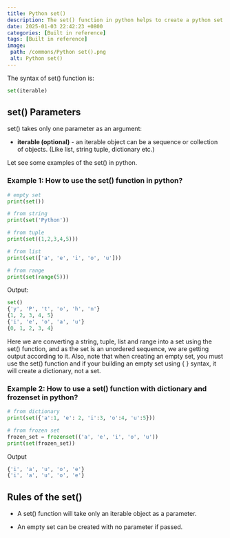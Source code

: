```yaml
---
title: Python set()
description: The set() function in python helps to create a python set object.
date: 2025-01-03 22:42:23 +0800
categories: [Built in reference]
tags: [Built in reference]
image:
 path: /commons/Python set().png
 alt: Python set()
---
```


The syntax of set() function is:

```python
set(iterable)

```

<script type="text/javascript">
	atOptions = {
		'key' : 'f934c5057f4cfe34762901514605d248',
		'format' : 'iframe',
		'height' : 180,
		'width' : 800,
		'params' : {}
	};
</script>
<script type="text/javascript" src="//www.highperformanceformat.com/f934c5057f4cfe34762901514605d248/invoke.js"></script>
## set() Parameters

set() takes only one parameter as an argument:

* **iterable (optional)** \- an iterable object can be a sequence or collection of objects. (Like list, string tuple, dictionary etc.)

Let see some examples of the set() in python.

### Example 1:  How to use the set() function in python?

```python
# empty set
print(set())

# from string
print(set('Python'))

# from tuple
print(set((1,2,3,4,5)))

# from list
print(set(['a', 'e', 'i', 'o', 'u']))

# from range
print(set(range(5)))

```

Output:

```python
set()
{'y', 'P', 't', 'o', 'h', 'n'}
{1, 2, 3, 4, 5}
{'i', 'e', 'o', 'a', 'u'}
{0, 1, 2, 3, 4}

```

Here we are converting a string, tuple, list and range into a set using the set() function, and as the set is an unordered sequence, we are getting output according to it. Also, note that when creating an empty set, you must use the set() function and if your building an empty set using { } syntax, it will create a dictionary, not a set.

### Example 2: How to use a set() function with dictionary and frozenset in python?

```python
# from dictionary
print(set({'a':1, 'e': 2, 'i':3, 'o':4, 'u':5}))

# from frozen set
frozen_set = frozenset(('a', 'e', 'i', 'o', 'u'))
print(set(frozen_set))

```

Output

```python
{'i', 'a', 'u', 'o', 'e'}
{'i', 'a', 'u', 'o', 'e'}

```

## Rules of the set()

<script type="text/javascript">
	atOptions = {
		'key' : 'f934c5057f4cfe34762901514605d248',
		'format' : 'iframe',
		'height' : 180,
		'width' : 800,
		'params' : {}
	};
</script>
<script type="text/javascript" src="//www.highperformanceformat.com/f934c5057f4cfe34762901514605d248/invoke.js"></script>
* A set() function will take only an iterable object as a parameter.  
<script type="text/javascript">
	atOptions = {
		'key' : 'f934c5057f4cfe34762901514605d248',
		'format' : 'iframe',
		'height' : 180,
		'width' : 800,
		'params' : {}
	};
</script>
<script type="text/javascript" src="//www.highperformanceformat.com/f934c5057f4cfe34762901514605d248/invoke.js"></script>
* An empty set can be created with no parameter if passed.